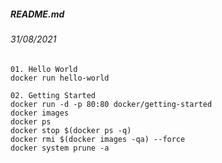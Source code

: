 ##### README.md
###### 31/08/2021
```
01. Hello World
docker run hello-world
```
```
02. Getting Started
docker run -d -p 80:80 docker/getting-started
docker images
docker ps
docker stop $(docker ps -q)
docker rmi $(docker images -qa) --force
docker system prune -a
```

